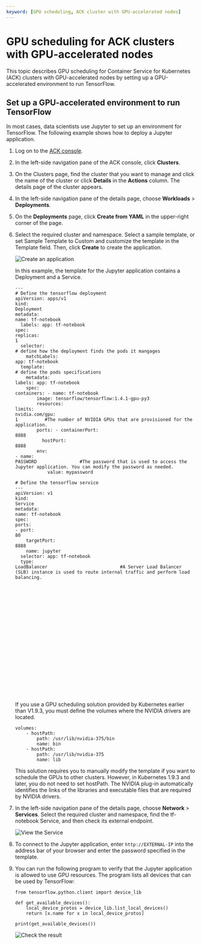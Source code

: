```yaml
---
keyword: [GPU scheduling, ACK cluster with GPU-accelerated nodes]
---
```


# GPU scheduling for ACK clusters with GPU-accelerated nodes

This topic describes GPU scheduling for Container Service for Kubernetes \(ACK\) clusters with GPU-accelerated nodes by setting up a GPU-accelerated environment to run TensorFlow.

## Set up a GPU-accelerated environment to run TensorFlow

In most cases, data scientists use Jupyter to set up an environment for TensorFlow. The following example shows how to deploy a Jupyter application.

1.  Log on to the [ACK console](https://cs.console.aliyun.com).

2.  In the left-side navigation pane of the ACK console, click **Clusters**.

3.  On the Clusters page, find the cluster that you want to manage and click the name of the cluster or click **Details** in the **Actions** column. The details page of the cluster appears.

4.  In the left-side navigation pane of the details page, choose **Workloads** \> **Deployments**.

5.  On the **Deployments** page, click **Create from YAML** in the upper-right corner of the page.

6.  Select the required cluster and namespace. Select a sample template, or set Sample Template to Custom and customize the template in the Template field. Then, click **Create** to create the application.

    ![Create an application](https://static-aliyun-doc.oss-accelerate.aliyuncs.com/assets/img/en-US/1935359951/p10866.png)

    In this example, the template for the Jupyter application contains a Deployment and a Service.

    ```
    ---
    # Define the tensorflow deployment
    apiVersion: apps/v1
    kind:
    Deployment
    metadata:
    name: tf-notebook
      labels: app: tf-notebook
    spec:
    replicas:
    1
      selector:
    # define how the deployment finds the pods it mangages
        matchLabels:
    app: tf-notebook
      template:
    # define the pods specifications
        metadata:
    labels: app: tf-notebook
        spec:
    containers: - name: tf-notebook
            image: tensorflow/tensorflow:1.4.1-gpu-py3
            resources:
    limits:
    nvidia.com/gpu:
    1          #The number of NVIDIA GPUs that are provisioned for the application.
            ports: - containerPort:
    8888
              hostPort:
    8888
            env:
    - name:
    PASSWORD                #The password that is used to access the Jupyter application. You can modify the password as needed.
                value: mypassword
    
    # Define the tensorflow service
    ---
    apiVersion: v1
    kind:
    Service
    metadata:
    name: tf-notebook
    spec:
    ports:
    - port:
    80
        targetPort:
    8888
        name: jupyter
      selector: app: tf-notebook
      type:
    LoadBalancer                           #A Server Load Balancer (SLB) instance is used to route internal traffic and perform load balancing.
       
       
     
       
     
    
     
     
     
       
     
     
     
     
       
       
     
     
     
       
    
                            
    ```

    If you use a GPU scheduling solution provided by Kubernetes earlier than V1.9.3, you must define the volumes where the NVIDIA drivers are located.

    ```
    volumes:
        - hostPath:
            path: /usr/lib/nvidia-375/bin
            name: bin
        - hostPath:
            path: /usr/lib/nvidia-375
            name: lib
    ```

    This solution requires you to manually modify the template if you want to schedule the GPUs to other clusters. However, in Kubernetes 1.9.3 and later, you do not need to set hostPath. The NVIDIA plug-in automatically identifies the links of the libraries and executable files that are required by NVIDIA drivers.

7.  In the left-side navigation pane of the details page, choose **Network** \> **Services**. Select the required cluster and namespace, find the tf-notebook Service, and then check its external endpoint.

    ![View the Service](https://static-aliyun-doc.oss-accelerate.aliyuncs.com/assets/img/en-US/1935359951/p10867.png)

8.  To connect to the Jupyter application, enter `http://EXTERNAL-IP` into the address bar of your browser and enter the password specified in the template.

9.  You can run the following program to verify that the Jupyter application is allowed to use GPU resources. The program lists all devices that can be used by TensorFlow:

    ```
    from tensorflow.python.client import device_lib
    
    def get_available_devices():
        local_device_protos = device_lib.list_local_devices()
        return [x.name for x in local_device_protos]
    
    print(get_available_devices())
    ```

    ![Check the result](https://static-aliyun-doc.oss-accelerate.aliyuncs.com/assets/img/en-US/1935359951/p10868.png)



